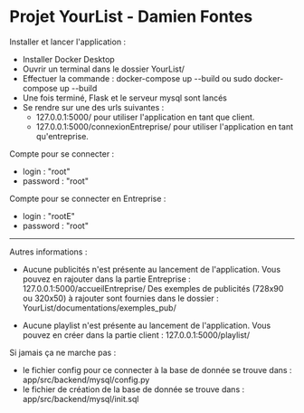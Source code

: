 # Projet YourList - Damien Fontes

Installer et lancer l'application :
- Installer Docker Desktop 
- Ouvrir un terminal dans le dossier YourList/
- Effectuer la commande : docker-compose up --build ou sudo docker-compose up --build
- Une fois terminé, Flask et le serveur mysql sont lancés
- Se rendre sur une des urls suivantes : 
    - 127.0.0.1:5000/ pour utiliser l'application en tant que client.
    - 127.0.0.1:5000/connexionEntreprise/ pour utiliser l'application en tant qu'entreprise.

Compte pour se connecter : 
- login : "root"
- password : "root"

Compte pour se connecter en Entreprise : 
- login : "rootE"
- password : "root"

--------------------
Autres informations :
- Aucune publicités n'est présente au lancement de l'application.
Vous pouvez en rajouter dans la partie Entreprise : 127.0.0.1:5000/accueilEntreprise/
Des exemples de publicités (728x90 ou 320x50) à rajouter sont fournies dans le dossier : YourList/documentations/exemples_pub/ 

- Aucune playlist n'est présente au lancement de l'application.
Vous pouvez en créer dans la partie client : 127.0.0.1:5000/playlist/

Si jamais ça ne marche pas : 
- le fichier config pour ce connecter à la base de donnée se trouve dans : app/src/backend/mysql/config.py
- le fichier de création de la base de donnée se trouve dans  : app/src/backend/mysql/init.sql